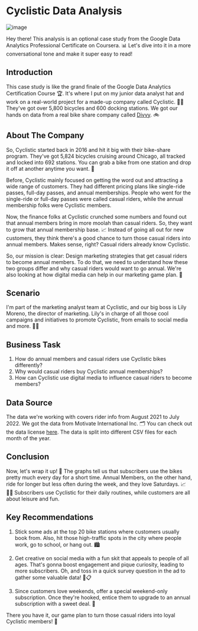 # Cyclistic Data Analysis

![image](https://github.com/trapti099/Cyclistic-Bikeshare-Analysis/assets/63699608/b95c08fd-0510-4e07-b5fd-751d0a27884c)

Hey there! This analysis is an optional case study from the Google Data Analytics Professional Certificate on Coursera. 📊 Let's dive into it in a more conversational tone and make it super easy to read!

## Introduction

This case study is like the grand finale of the Google Data Analytics Certification Course 🏆. It's where I put on my junior data analyst hat and work on a real-world project for a made-up company called Cyclistic. 🚴‍♀️ They've got over 5,800 bicycles and 600 docking stations. We got our hands on data from a real bike share company called [Divvy](https://divvy-tripdata.s3.amazonaws.com/index.html). 🚲

## About The Company

So, Cyclistic started back in 2016 and hit it big with their bike-share program. They've got 5,824 bicycles cruising around Chicago, all tracked and locked into 692 stations. You can grab a bike from one station and drop it off at another anytime you want. 🌆

Before, Cyclistic mainly focused on getting the word out and attracting a wide range of customers. They had different pricing plans like single-ride passes, full-day passes, and annual memberships. People who went for the single-ride or full-day passes were called casual riders, while the annual membership folks were Cyclistic members.

Now, the finance folks at Cyclistic crunched some numbers and found out that annual members bring in more moolah than casual riders. So, they want to grow that annual membership base. 📈 Instead of going all out for new customers, they think there's a good chance to turn those casual riders into annual members. Makes sense, right? Casual riders already know Cyclistic.

So, our mission is clear: Design marketing strategies that get casual riders to become annual members. To do that, we need to understand how these two groups differ and why casual riders would want to go annual. We're also looking at how digital media can help in our marketing game plan. 📣

## Scenario

I'm part of the marketing analyst team at Cyclistic, and our big boss is Lily Moreno, the director of marketing. Lily's in charge of all those cool campaigns and initiatives to promote Cyclistic, from emails to social media and more. 📧📱

## Business Task

1. How do annual members and casual riders use Cyclistic bikes differently?
2. Why would casual riders buy Cyclistic annual memberships?
3. How can Cyclistic use digital media to influence casual riders to become members?

## Data Source

The data we're working with covers rider info from August 2021 to July 2022. We got the data from Motivate International Inc. 🗂️ You can check out the data license [here](https://divvybikes.com/data-license-agreement). The data is split into different CSV files for each month of the year.

## Conclusion

Now, let's wrap it up! 🎁 The graphs tell us that subscribers use the bikes pretty much every day for a short time. Annual Members, on the other hand, ride for longer but less often during the week, and they love Saturdays. 📈🚴‍♀️ Subscribers use Cyclistic for their daily routines, while customers are all about leisure and fun.

## Key Recommendations

1. Stick some ads at the top 20 bike stations where customers usually book from. Also, hit those high-traffic spots in the city where people work, go to school, or hang out. 🏙️

2. Get creative on social media with a fun skit that appeals to people of all ages. That's gonna boost engagement and pique curiosity, leading to more subscribers. Oh, and toss in a quick survey question in the ad to gather some valuable data! 📢📋

3. Since customers love weekends, offer a special weekend-only subscription. Once they're hooked, entice them to upgrade to an annual subscription with a sweet deal. 🎉

There you have it, our game plan to turn those casual riders into loyal Cyclistic members! 🚀
